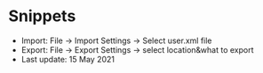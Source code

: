 # Snippets 
- Import: File -> Import Settings -> Select user.xml file
- Export: File -> Export Settings -> select location&what to export
- Last update: 15 May 2021

